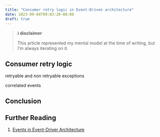 ```yaml
---
title: "Consumer retry logic in Event-Driven architecture"
date: 2023-09-04T09:03:20-08:00
draft: true
---
```


> **ℹ️ disclaimer**
>
> This article represented my mental model at the time of writing, but I’m always iterating on it.

## Consumer retry logic

retryable and non retryable exceptions

correlated events

## Conclusion

## Further Reading
1. [Events in Event-Driver Architecture](https://stanislav3316.github.io/posts/06-08-2023-events-in-event-driven-arch/)
